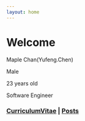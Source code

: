 ```yaml
---
layout: home
---
```

# Welcome


Maple Chan(Yufeng.Chen)

Male

23 years old

Software Engineer


### [CurriculumVitae](/cv)  |  [Posts](/tags)

